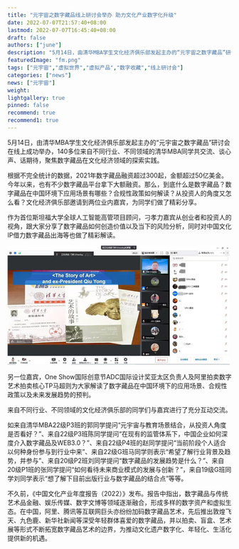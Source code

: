 ```yaml
---
title: "元宇宙之数字藏品线上研讨会举办 助力文化产业数字化升级"
date: 2022-07-07T21:57:40+08:00
lastmod: 2022-07-07T16:45:40+08:00
draft: false
authors: ["june"]
description: "5月14日，由清华MBA学生文化经济俱乐部发起主办的“元宇宙之数字藏品”研讨会在线上成功举办，140多位来自不同行业、不同领域的清华MBA同学共交流、谈心声、话期待，聚焦数字藏品在文化经济领域的探索实践。"
featuredImage: "fm.png"
tags: ["元宇宙","虚拟世界","虚拟产品","数字收藏","线上研讨会"]
categories: ["news"]
news: ["元宇宙"]
weight: 
lightgallery: true
pinned: false
recommend: true
recommend1: true
---
```


5月14日，由清华MBA学生文化经济俱乐部发起主办的“元宇宙之数字藏品”研讨会在线上成功举办，140多位来自不同行业、不同领域的清华MBA同学共交流、谈心声、话期待，聚焦数字藏品在文化经济领域的探索实践。

根据不完全统计的数据，2021年数字藏品融资超过300起，金额超过50亿美金。今年以来，也有不少数字藏品平台拿下大额融资。那么，到底什么是数字藏品？数字藏品在中国环境下应用场景有哪些？合规性政策如何解读？从投资人的角度又怎么看？文化经济俱乐部邀请到两位业内嘉宾，为同学们做了精彩分享。

作为首位斯坦福大学全球人工智能高管项目顾问，刁孝力嘉宾从创业者和投资人的视角，跟大家分享了数字藏品如何创造价值以及当下的风险分析，同时对中国文化IP借力数字藏品出海等也做了精彩解读。

![线上研讨会](yth.jpg)



另一位嘉宾，One Show国际创意节ADC国际设计奖亚太区负责人及阿里拍卖数字艺术拍卖核心TP马超则为大家解读了数字藏品在中国环境下的应用场景、合规性政策以及未来发展趋势的预判。 

来自不同行业、不同领域的文化经济俱乐部的同学们与嘉宾进行了充分互动交流。

如来自清华MBA22级P3班的郭同学提问“元宇宙与教育场景结合，从投资人角度是否看好？”、来自22级P3班陈同学提问“在现有的监管体系下，中国企业如何深度介入数字藏品及WEB3.0？”、来自22级P4班的赵同学提问“当前阶段个人适合以何种身份参与到行业中来”、来自22级G班马同学则表示“希望了解行业背景及趋势，并参与”、来自20级P2班刘同学提问“数字藏品的发展趋势是什么？”、来自20级P1班的张同学提问“如何看待未来商业模式的发展与创新？”，来自19级G班同学刘同学表示“想了解下目前出版行业与数字藏品的结合点”等等。

 不久前，《中国文化产业年度报告（2022）》发布。报告中指出，数字藏品与传统艺术品金融、娱乐传媒、数字文博等领域逐渐融合，形成多样的数字资产和虚拟生态。在中国，阿里、腾讯等互联网巨头亦纷纷加码数字藏品艺术，先后推出敦煌飞天、九色鹿、新华社新闻等深受年轻群体喜爱的数字藏品，并以拍卖、盲盒、艺术展等形式不断拓宽数字藏品艺术的边界，为推动文化遗产数字化、年轻化、生活化提供新的机遇。